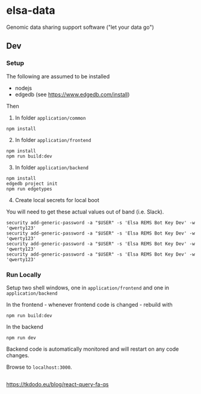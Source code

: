 # elsa-data

Genomic data sharing support software ("let your data go")

## Dev

### Setup

The following are assumed to be installed

- nodejs
- edgedb (see https://www.edgedb.com/install)

Then

1. In folder `application/common`

```shell
npm install
```

2. In folder `application/frontend`

```shell
npm install
npm run build:dev
```

3. In folder `application/backend`

```shell
npm install
edgedb project init
npm run edgetypes
```

4. Create local secrets for local boot

You will need to get these actual values out of band (i.e. Slack).

```shell
security add-generic-password -a "$USER" -s 'Elsa REMS Bot Key Dev' -w 'qwerty123'
security add-generic-password -a "$USER" -s 'Elsa REMS Bot Key Dev' -w 'qwerty123'
security add-generic-password -a "$USER" -s 'Elsa REMS Bot Key Dev' -w 'qwerty123'
security add-generic-password -a "$USER" -s 'Elsa REMS Bot Key Dev' -w 'qwerty123'
```

### Run Locally

Setup two shell windows, one in `application/frontend` and one in `application/backend`

In the frontend - whenever frontend code is changed - rebuild with

```
npm run build:dev
```

In the backend

```
npm run dev
```

Backend code is automatically monitored and will restart on any code changes.

Browse to `localhost:3000`.

##

https://tkdodo.eu/blog/react-query-fa-qs
